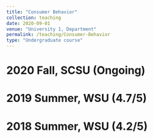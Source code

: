 ```yaml
---
title: "Consumer Behavior"
collection: teaching
date: 2020-09-01
venue: "University 1, Department"
permalink: /teaching/Consumer-Behavior
type: "Undergraduate course"
---
```



2020 Fall, SCSU (Ongoing)
======

2019 Summer, WSU (4.7/5)
======

2018 Summer, WSU (4.2/5)
======


